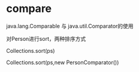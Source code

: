 # compare

java.lang.Comparable 与 java.util.Comparator的使用

对Person进行sort，两种排序方式

Collections.sort(ps)

Collections.sort(ps,new PersonComparator())
